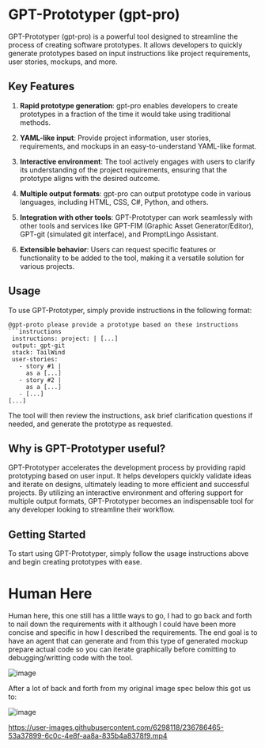 # GPT-Prototyper (gpt-pro)

GPT-Prototyper (gpt-pro) is a powerful tool designed to streamline the process of creating software prototypes. It allows developers to quickly generate prototypes based on input instructions like project requirements, user stories, mockups, and more.

## Key Features

1. **Rapid prototype generation**: gpt-pro enables developers to create prototypes in a fraction of the time it would take using traditional methods.

2. **YAML-like input**: Provide project information, user stories, requirements, and mockups in an easy-to-understand YAML-like format.

3. **Interactive environment**: The tool actively engages with users to clarify its understanding of the project requirements, ensuring that the prototype aligns with the desired outcome.

4. **Multiple output formats**: gpt-pro can output prototype code in various languages, including HTML, CSS, C#, Python, and others.

5. **Integration with other tools**: GPT-Prototyper can work seamlessly with other tools and services like GPT-FIM (Graphic Asset Generator/Editor), GPT-git (simulated git interface), and PromptLingo Assistant.

6. **Extensible behavior**: Users can request specific features or functionality to be added to the tool, making it a versatile solution for various projects.

## Usage

To use GPT-Prototyper, simply provide instructions in the following format:

```
@gpt-proto please provide a prototype based on these instructions
```instructions
 instructions: project: | [...] 
 output: gpt-git 
 stack: TailWind
 user-stories: 
   - story #1 | 
     as a [...] 
   - story #2 |
     as a [...] 
   - [...]
[...]
```

The tool will then review the instructions, ask brief clarification questions if needed, and generate the prototype as requested.

## Why is GPT-Prototyper useful?

GPT-Prototyper accelerates the development process by providing rapid prototyping based on user input. It helps developers quickly validate ideas and iterate on designs, ultimately leading to more efficient and successful projects. By utilizing an interactive environment and offering support for multiple output formats, GPT-Prototyper becomes an indispensable tool for any developer looking to streamline their workflow.

## Getting Started

To start using GPT-Prototyper, simply follow the usage instructions above and begin creating prototypes with ease.



Human Here
=====
Human here, this one still has a little ways to go, I had to go back and forth to nail down the requirements with it although I could have been more concise and specific in how I described the requirements. 
The end goal is to have an agent that can generate and from this type of generated mockup prepare actual code so you can iterate graphically before comitting to debugging/writting code with the tool. 

![image](https://user-images.githubusercontent.com/6298118/236786407-ab68febf-dac0-49c3-89ad-b403829818ab.png)


After a lot of back and forth from my original image spec below this got us to: 


![image](https://user-images.githubusercontent.com/6298118/236786142-f356a891-1a73-437d-9612-89dc62fcce3f.png)


https://user-images.githubusercontent.com/6298118/236786465-53a37899-6c0c-4e8f-aa8a-835b4a8378f9.mp4


